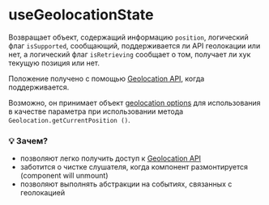 # useGeolocationState

Возвращает объект, содержащий информацию `position`, логический флаг `isSupported`, сообщающий, поддерживается ли API геолокации или нет, а логический флаг `isRetrieving` сообщает о том, получает ли хук
текущую позиция или нет.

Положение получено с помощью
[Geolocation API](https://developer.mozilla.org/en-US/docs/Web/API/Geolocation_API/Using_the_Geolocation_API),
когда поддерживается.

Возможно, он принимает объект [geolocation options](https://developer.mozilla.org/en-US/docs/Web/API/PositionOptions)
для использования в качестве параметра при использовании метода `Geolocation.getCurrentPosition ()`.

### 💡 Зачем?

- позволяют легко получить доступ к [Geolocation API](https://developer.mozilla.org/en-US/docs/Web/API/Geolocation_API/Using_the_Geolocation_API)
- заботится о чистке слушателя, когда компонент размонтируется (component will unmount)
- позволяют выполнять абстракции на событиях, связанных с геолокацией

